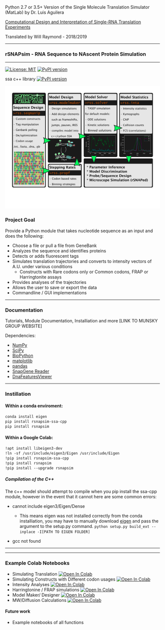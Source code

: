 Python 2.7 or 3.5+ Version of the Single Molecule Translation Simulator (MatLab) by Dr. Luis Aguilera 

[Computational Design and Interpretation of Single-RNA Translation Experiments](https://www.ncbi.nlm.nih.gov/pmc/articles/PMC6816579/)

Translated by Will Raymond - 2018/2019

------------------------------
### **rSNAPsim** - **R**NA **S**equence to **NA**scent **P**rotein **Sim**ulation
-------------------------------

[![License: MIT](https://img.shields.io/badge/License-MIT-yellow.svg)](https://opensource.org/licenses/MIT) [![PyPI version](https://badge.fury.io/py/rsnapsim.svg)](https://badge.fury.io/py/rsnapsim)

ssa c++ library [![PyPI version](https://badge.fury.io/py/rsnapsim-ssa-cpp.svg)](https://badge.fury.io/py/rsnapsim-ssa-cpp)


![alt text](https://github.com/MunskyGroup/rSNAPsim/blob/packaged/rsnapsim/docs/images/rsnapsim_figure1_tmp.png?raw=true)


### Project Goal

Provide a Python module that takes nucleotide sequence as an input and does the following: 
   * Choose a file or pull a file from GeneBank
   * Analyzes the sequence and identifies proteins 
   * Detects or adds fluorescent tags
   * Simulates translation trajectories and converts to intensity vectors of A.U. under various conditions
      * Constructs with Rare codons only or Common codons, FRAP or Harringtonite assays
   * Provides analyses of the trajectories 
   * Allows the user to save or export the data
   * Commandline / GUI implementations

---------------------------------
### Documentation

Tutorials, Module Documentation, Installiation and more [LINK TO MUNSKY GROUP WEBSITE]

Dependencies: 
 * [NumPy](https://www.numpy.org/) 
 * [SciPy](https://www.scipy.org/)
 * [BioPython](https://biopython.org/)
 * [matplotlib](https://matplotlib.org/)
 * [pandas](https://pandas.pydata.org/)
 * [SnapGene Reader](https://github.com/IsaacLuo/SnapGeneFileReader)
 * [DnaFeaturesViewer](https://edinburgh-genome-foundry.github.io/DnaFeaturesViewer/index.html)
-----------------------------------
### Instillation 

#### Within a conda enviroment:

```
conda install eigen 
pip install rsnapsim-ssa-cpp 
pip install rsnapsim
```


#### Within a Google Colab:

```
!apt install libeigen3-dev
!ln -sf /usr/include/eigen3/Eigen /usr/include/Eigen
!pip install rsnapsim-ssa-cpp
!pip install rsnapsim
!pip install --upgrade rsnapsim 
```


##### Compilation of the C++ 

The c++ model should attempt to compile when you pip install the ssa-cpp module, however in the event that it cannot here are some common errors:

* cannot include eigen3/Eigen/Dense
  * This means eigen was not installed correctly from the conda installiation, you may have to manually download [eigen](http://eigen.tuxfamily.org/index.php?title=Main_Page) and pass the argument to the setup.py command. ```python setup.py build_ext --inplace -I[PATH TO EIGEN FOLDER]```
  
* gcc not found

-------------------------------------

--------------------
### Example Colab Notebooks

* Simulating Translation [![Open In Colab](https://colab.research.google.com/assets/colab-badge.svg)](https://colab.research.google.com/drive/1yT0bt39GEB3fS9iO73_a-Bad9uorl_I5?usp=sharing)
* Simulating Constructs with Different codon usages  [![Open In Colab](https://colab.research.google.com/assets/colab-badge.svg)](https://colab.research.google.com/drive/1Amy9Mvf0IZDJsy9ZQ3sxAENSFOmiNJMQ?usp=sharing) 
* Intensity Analyses  [![Open In Colab](https://colab.research.google.com/assets/colab-badge.svg)](https://colab.research.google.com/drive/1G0sWY4ul-mAb51JT9F7GfyK49Dkxui9V?usp=sharing) 
* Harringtonine / FRAP simulations  [![Open In Colab](https://colab.research.google.com/assets/colab-badge.svg)](https://colab.research.google.com/drive/1_Y9l_EYIRIUwg7FYgVxoTfb6fYNo5NrJ?usp=sharing) 
* Model Maker/ Designer [![Open In Colab](https://colab.research.google.com/assets/colab-badge.svg)](https://colab.research.google.com/drive/1l3KXD0MWeH6crGLp2EbmOzNrvJphFyf_?usp=sharing)
* MW/Diffusion Calculations [![Open In Colab](https://colab.research.google.com/assets/colab-badge.svg)](https://colab.research.google.com/drive/17l7oMcNTaoiR0FSVbc46DEv8DCBG6IFO?usp=sharing)




#### Future work

- Example notebooks of all functions
